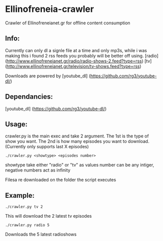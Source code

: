 # Ellinofreneia-crawler
Crawler of Ellinofreneianet.gr for offline content consumption

## Info:
Currently can only dl a signle file at a time and only mp3s, while i was making this i found 2 rss feeds you probably will be better off using.
[radio] (http://www.ellinofreneianet.gr/radio/radio-shows-2.feed?type=rss)
[tv] (http://www.ellinofreneianet.gr/television/tv-shows.feed?type=rss)

Downloads are powered by [youtube_dl] (https://github.com/rg3/youtube-dl/)

## Dependancies:
[youtube_dl] (https://github.com/rg3/youtube-dl/)

## Usage:
crawler.py is the main exec and take 2 argument.
The 1st is the type of show you want.
The 2nd is how many episodes you want to download.(Currently only supports last X episodes)

    ./crawler.py <showtype> <episodes number>

showtype take either "radio" or "tv" as values
number can be any intiger, negative numbers act as infinity

Filesa re downloaded on the folder the script executes

## Example:
    ./crawler.py tv 2
This will download the 2 latest tv episodes

    ./crawler.py radio 5
Downloads the 5 latest radioshows

